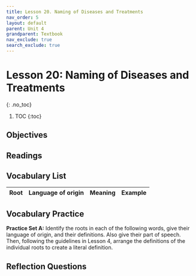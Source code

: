 ```yaml
---
title: Lesson 20. Naming of Diseases and Treatments
nav_order: 5
layout: default
parent: Unit 4
grandparent: Textbook
nav_exclude: true
search_exclude: true
---
```


# Lesson 20: Naming of Diseases and Treatments
{: .no_toc}

1. TOC
{:toc}

## Objectives

## Readings

## Vocabulary List

| Root          | Language of origin    | Meaning                   | Example           |
| :---:         | :---:                 | :---                      | :---              |

## Vocabulary Practice

**Practice Set A:** Identify the roots in each of the following words, give their language of origin, and their definitions. Also give their part of speech. Then, following the guidelines in Lesson 4, arrange the definitions of the individual roots to create a literal definition.

## Reflection Questions